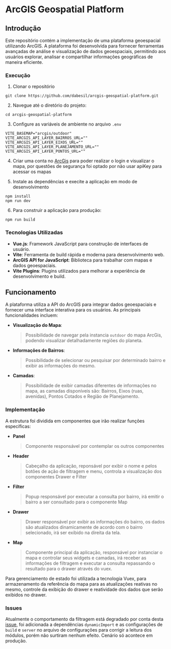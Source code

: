 # ArcGIS Geospatial Platform

## Introdução

Este repositório contém a implementação de uma plataforma geoespacial utilizando ArcGIS. A plataforma foi desenvolvida para fornecer ferramentas avançadas de análise e visualização de dados geoespaciais, permitindo aos usuários explorar, analisar e compartilhar informações geográficas de maneira eficiente.

### Execução

1. Clonar o repositório

```
git clone https://github.com/dabesil/arcgis-geospatial-platform.git
```

2. Navegue até o diretório do projeto:

```
cd arcgis-geospatial-platform
```

3. Configure as variáveis de ambiente no arquivo `.env`

```
VITE_BASEMAP="arcgis/outdoor"
VITE_ARCGIS_API_LAYER_BAIRROS_URL=""
VITE_ARCGIS_API_LAYER_EIXOS_URL=""
VITE_ARCGIS_API_LAYER_PLANEJAMENTO_URL=""
VITE_ARCGIS_API_LAYER_PONTOS_URL=""
```

4. Criar uma conta no [ArcGis](https://www.esri.com/en-us/arcgis/products/create-account) para poder realizar o login e visualizar o mapa, por questões de segurança foi optado por não usar apiKey para acessar os mapas

5. Instale as dependências e execite a aplicação em modo de desenvolvimento

```
npm install
npm run dev
```

6. Para construir a aplicação para produção:

```
npm run build
```

### Tecnologias Utilizadas

- **Vue.js**: Framework JavaScript para construção de interfaces de usuário.
- **Vite**: Ferramenta de build rápida e moderna para desenvolvimento web.
- **ArcGIS API for JavaScript**: Biblioteca para trabalhar com mapas e dados geoespaciais.
- **Vite Plugins**: Plugins utilizados para melhorar a experiência de desenvolvimento e build.

## Funcionamento

A plataforma utiliza a API do ArcGIS para integrar dados geoespaciais e fornecer uma interface interativa para os usuários. As principais funcionalidades incluem:

- **Visualização do Mapa**:
  > Possibilidade de navegar pela instancia `outdoor` do mapa ArcGis, podendo visualizar detalhadamente regiões do planeta.
- **Informações de Bairros**:
  > Possibilidade de selecionar ou pesquisar por determinado bairro e exibir as informações do mesmo.
- **Camadas**:
  > Possibilidade de exibir camadas diferentes de informações no mapa, as camadas disponíveis são: Bairros, Eixos (ruas, avenidas), Pontos Cotados e Região de Planejamento.

### Implementação

A estrutura foi dividida em componentes que irão realizar funções específicas:

- **Panel**
  > Componente responsável por contemplar os outros componentes
- **Header**
  > Cabeçalho da aplicação, reponsável por exibir o nome e pelos botões de ação de filtragem e menu, controla a visualização dos componentes Drawer e Filter
- **Filter**
  > Popup responsável por executar a consulta por bairro, irá emitir o bairro a ser consultado para o componente Map
- **Drawer**
  > Drawer responsável por exibir as informações do bairro, os dados são atualizados dinamicamente de acordo com o bairro selecionado, irá ser exibido na direita da tela.
- **Map**
  > Componente principal da aplicação, responsável por instanciar o mapa e controlar seus widgets e camadas, irá receber as informações de filtragem e executar a consulta repassando o resultado para o drawer através do vuex.

Para gerenciamento de estado foi utilizada a tecnologia Vuex, para armazenamento da referência do mapa para as atualizações reativas no mesmo, controle da exibição do drawer e reatividade dos dados que serão exibidos no drawer.

### Issues

Atualmente o comportamento da filtragem está degradado por conta desta [issue](https://github.com/dabesil/arcgis-geospatial-platform/issues/3), foi adicionada a dependências `dynamicImport` e as configurações de `build` e `server` no arquivo de configurações para corrigir a leitura dos módulos, porém não surtiram nenhum efeito. Cenário só acontece em produção.

